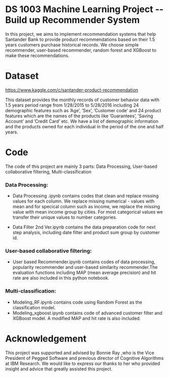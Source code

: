 # DS 1003 Machine Learning Project -- Build up Recommender System

In this project, we aims to implement recommendation systems that help Santander Bank to provide product recommendations based on their 1.5 years customers purchase historical records. We choose simple recommender, user-based recommender, random forest and XGBoost to make these recommendations.


# Dataset

https://www.kaggle.com/c/santander-product-recommendation

This dataset provides the monthly records of customer behavior data with 1.5 years period range from 1/28/2015 to 5/28/2016 including 24 demographic features such as ’Age’, ’Sex’, ’Customer code’ and 24 product features which are the names of the products like ’Guarantees’, ’Saving Account’ and ’Credit Card’ etc. We have a list of demographic information and the products owned for each individual in the period of the one and half years.

# Code

The code of this project are mainly 3 parts: Data Processing, User-based collaborative filtering, Multi-classification

### Data Processing:

- Data Processing .ipynb contains codes that clean and replace missing values for each column. We replace missing numerical - values with mean and for specical column such as income, we replace the missing value with mean income group by cities. For most categorical values we transfer their unique values to number categories. 

- Data Filter 2nd Ver.ipynb contains the data preparation code for next step analysis, including date filter and product sum group by customer id. 

### User-based collaborative filtering:

- User based Recommender.ipynb contains codes of data processing, popularity recommender and user-based similarity recommender.The evaluation functions including MAP (mean average precision) and hit rate are also included in this python notebook. 

### Multi-classification:

- Modeling_RF.ipynb	contains code using Random Forest as the classification model. 
- Modeling_xgboost.ipynb contains code of advanced customer filter and XGBoost model. A modified MAP and hit rate is also included. 

# Acknowledgement

This project was supported and advised by Bonnie Ray ,who is the Vice President of Pegged Software and previous director of Cognitive Algorithms at IBM Research. We would like to express our thanks to her who provided insight and advice that greatly assisted this project.
